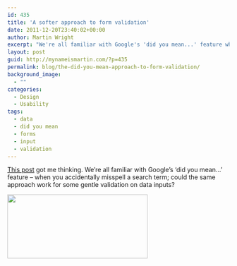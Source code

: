 ```yaml
---
id: 435
title: 'A softer approach to form validation'
date: 2011-12-20T23:40:02+00:00
author: Martin Wright
excerpt: "We're all familiar with Google's 'did you mean...' feature when you accidentally misspell a search term; could the same approach work for some gentle validation on data inputs?"
layout: post
guid: http://mynameismartin.com/?p=435
permalink: blog/the-did-you-mean-approach-to-form-validation/
background_image:
  - ""
categories:
  - Design
  - Usability
tags:
  - data
  - did you mean
  - forms
  - input
  - validation
---
```

[This post](http://publicstrategist.com/2008/05/the-intelligence-of-the-crowd/) got me thinking. We&#8217;re all familiar with Google&#8217;s &#8216;did you mean&#8230;&#8217; feature &#8211; when you accidentally misspell a search term; could the same approach work for some gentle validation on data inputs?

[<img class="aligncenter size-full wp-image-436" title="did-you-mean" alt="" src="/assets/img/blog-post-images/2011/12/did-you-mean.jpg" width="318" height="145" srcset="/assets/img/blog-post-images/2011/12/did-you-mean.jpg 318w, /assets/img/blog-post-images/2011/12/did-you-mean-300x136.jpg 300w" sizes="(max-width: 318px) 100vw, 318px" />](/assets/img/blog-post-images/2011/12/did-you-mean.jpg)